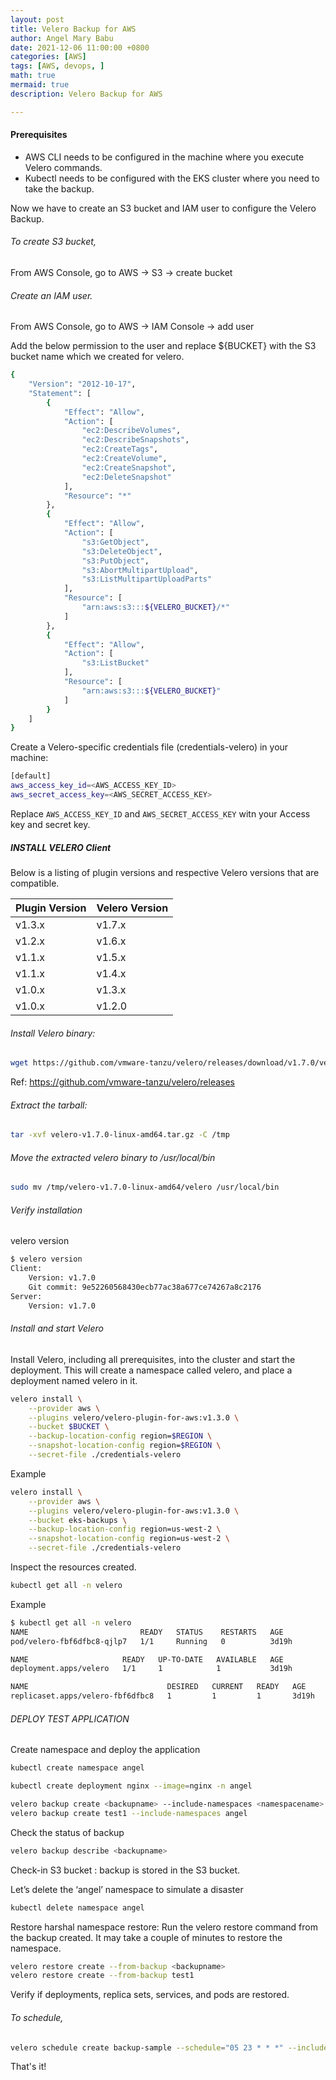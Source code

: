 ```yaml
---
layout: post
title: Velero Backup for AWS
author: Angel Mary Babu
date: 2021-12-06 11:00:00 +0800
categories: [AWS]
tags: [AWS, devops, ]
math: true
mermaid: true
description: Velero Backup for AWS

---
```

#### Prerequisites
* AWS CLI needs to be configured in the machine where you execute Velero commands.
* Kubectl needs to be configured with the EKS cluster where you need to take the backup.

Now we have to create an S3 bucket and IAM user to configure the Velero Backup.

######  To create S3 bucket,

From AWS Console,
go to AWS -> S3 -> create bucket

###### Create an IAM user.

From AWS Console,
go to AWS -> IAM Console -> add user

Add the below permission to the user and replace ${BUCKET} with the S3 bucket name which we created for velero.

```bash
{
    "Version": "2012-10-17",
    "Statement": [
        {
            "Effect": "Allow",
            "Action": [
                "ec2:DescribeVolumes",
                "ec2:DescribeSnapshots",
                "ec2:CreateTags",
                "ec2:CreateVolume",
                "ec2:CreateSnapshot",
                "ec2:DeleteSnapshot"
            ],
            "Resource": "*"
        },
        {
            "Effect": "Allow",
            "Action": [
                "s3:GetObject",
                "s3:DeleteObject",
                "s3:PutObject",
                "s3:AbortMultipartUpload",
                "s3:ListMultipartUploadParts"
            ],
            "Resource": [
                "arn:aws:s3:::${VELERO_BUCKET}/*"
            ]
        },
        {
            "Effect": "Allow",
            "Action": [
                "s3:ListBucket"
            ],
            "Resource": [
                "arn:aws:s3:::${VELERO_BUCKET}"
            ]
        }
    ]
}
```
Create a Velero-specific credentials file (credentials-velero) in your machine:

```bash
[default]
aws_access_key_id=<AWS_ACCESS_KEY_ID>
aws_secret_access_key=<AWS_SECRET_ACCESS_KEY>
```

Replace `AWS_ACCESS_KEY_ID` and `AWS_SECRET_ACCESS_KEY` witn your Access key and secret key.

##### INSTALL VELERO Client

Below is a listing of plugin versions and respective Velero versions that are compatible.

| Plugin Version  | Velero Version |
|-----------------|----------------|
| v1.3.x          | v1.7.x         |
| v1.2.x          | v1.6.x         |
| v1.1.x          | v1.5.x         |
| v1.1.x          | v1.4.x         |
| v1.0.x          | v1.3.x         |
| v1.0.x          | v1.2.0         |

###### Install Velero binary:

```bash
wget https://github.com/vmware-tanzu/velero/releases/download/v1.7.0/velero-v1.7.0-linux-amd64.tar.gz
```
Ref: https://github.com/vmware-tanzu/velero/releases

###### Extract the tarball:

```bash
tar -xvf velero-v1.7.0-linux-amd64.tar.gz -C /tmp
```
###### Move the extracted velero binary to /usr/local/bin

```bash
sudo mv /tmp/velero-v1.7.0-linux-amd64/velero /usr/local/bin
```
###### Verify installation
velero version
```bash
$ velero version
Client:
	Version: v1.7.0
	Git commit: 9e52260568430ecb77ac38a677ce74267a8c2176
Server:
	Version: v1.7.0
```

###### Install and start Velero

Install Velero, including all prerequisites, into the cluster and start the deployment. This will create a namespace called velero, and place a deployment named velero in it.
```bash
velero install \
    --provider aws \
    --plugins velero/velero-plugin-for-aws:v1.3.0 \
    --bucket $BUCKET \
    --backup-location-config region=$REGION \
    --snapshot-location-config region=$REGION \
    --secret-file ./credentials-velero
```

Example
```bash
velero install \
    --provider aws \
    --plugins velero/velero-plugin-for-aws:v1.3.0 \
    --bucket eks-backups \
    --backup-location-config region=us-west-2 \
    --snapshot-location-config region=us-west-2 \
    --secret-file ./credentials-velero
```

Inspect the resources created.
```bash
kubectl get all -n velero
```
Example
```bash
$ kubectl get all -n velero
NAME                         READY   STATUS    RESTARTS   AGE
pod/velero-fbf6dfbc8-qjlp7   1/1     Running   0          3d19h

NAME                     READY   UP-TO-DATE   AVAILABLE   AGE
deployment.apps/velero   1/1     1            1           3d19h

NAME                               DESIRED   CURRENT   READY   AGE
replicaset.apps/velero-fbf6dfbc8   1         1         1       3d19h
```

###### DEPLOY TEST APPLICATION
Create namespace and deploy the application
```bash
kubectl create namespace angel

kubectl create deployment nginx --image=nginx -n angel
```

```bash
velero backup create <backupname> --include-namespaces <namespacename>
velero backup create test1 --include-namespaces angel
```

Check the status of backup
```bash
velero backup describe <backupname>
```
Check-in S3 bucket :
backup is stored in the S3 bucket.


Let’s delete the ‘angel’ namespace to simulate a disaster
```bash
kubectl delete namespace angel
```
Restore harshal namespace
restore:
Run the velero restore command from the backup created. It may take a couple of minutes to restore the namespace.
```bash
velero restore create --from-backup <backupname>
velero restore create --from-backup test1
```
Verify if deployments, replica sets, services, and pods are restored.


###### To schedule,

```bash
velero schedule create backup-sample --schedule="05 23 * * *" --include-namespaces sample
```

That's it!
